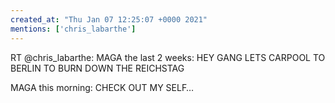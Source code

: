 ```yaml
---
created_at: "Thu Jan 07 12:25:07 +0000 2021"
mentions: ['chris_labarthe']
---
```


RT @chris_labarthe: MAGA the last 2 weeks: HEY GANG LETS CARPOOL TO BERLIN TO BURN DOWN THE REICHSTAG

MAGA this morning: CHECK OUT MY SELF…